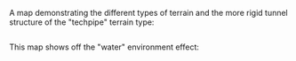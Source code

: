 A map demonstrating the different types of terrain and the more rigid tunnel structure of the "techpipe" terrain type:

![![](http://wiki.jetblade.googlecode.com/hg/images/maps/thumbs/samplemap1.png)](http://wiki.jetblade.googlecode.com/hg/images/maps/samplemap1.png)


This map shows off the "water" environment effect:

![![](http://wiki.jetblade.googlecode.com/hg/images/maps/thumbs/samplemap2.png)](http://wiki.jetblade.googlecode.com/hg/images/maps/samplemap2.png)